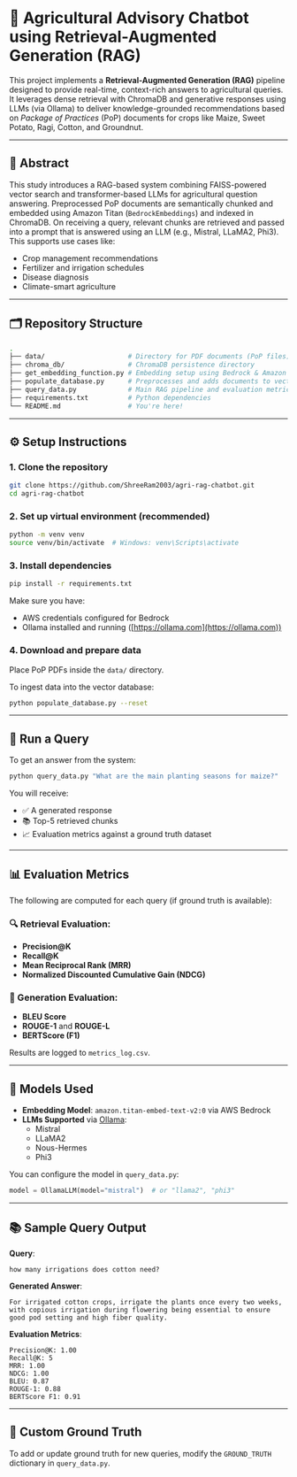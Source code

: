 # 🌾 Agricultural Advisory Chatbot using Retrieval-Augmented Generation (RAG)

This project implements a **Retrieval-Augmented Generation (RAG)** pipeline designed to provide real-time, context-rich answers to agricultural queries. It leverages dense retrieval with ChromaDB and generative responses using LLMs (via Ollama) to deliver knowledge-grounded recommendations based on *Package of Practices* (PoP) documents for crops like Maize, Sweet Potato, Ragi, Cotton, and Groundnut.

---

## 📘 Abstract

This study introduces a RAG-based system combining FAISS-powered vector search and transformer-based LLMs for agricultural question answering. Preprocessed PoP documents are semantically chunked and embedded using Amazon Titan (`BedrockEmbeddings`) and indexed in ChromaDB. On receiving a query, relevant chunks are retrieved and passed into a prompt that is answered using an LLM (e.g., Mistral, LLaMA2, Phi3). This supports use cases like:

- Crop management recommendations  
- Fertilizer and irrigation schedules  
- Disease diagnosis  
- Climate-smart agriculture  

---

## 🗂️ Repository Structure

```bash
.
├── data/                     # Directory for PDF documents (PoP files)
├── chroma_db/                # ChromaDB persistence directory
├── get_embedding_function.py # Embedding setup using Bedrock & Amazon Titan
├── populate_database.py      # Preprocesses and adds documents to vector DB
├── query_data.py             # Main RAG pipeline and evaluation metrics
├── requirements.txt          # Python dependencies
└── README.md                 # You're here!
```

---

## ⚙️ Setup Instructions

### 1. Clone the repository

```bash
git clone https://github.com/ShreeRam2003/agri-rag-chatbot.git
cd agri-rag-chatbot
```

### 2. Set up virtual environment (recommended)

```bash
python -m venv venv
source venv/bin/activate  # Windows: venv\Scripts\activate
```

### 3. Install dependencies

```bash
pip install -r requirements.txt
```

Make sure you have:
- AWS credentials configured for Bedrock
- Ollama installed and running ([https://ollama.com](https://ollama.com))

### 4. Download and prepare data

Place PoP PDFs inside the `data/` directory.

To ingest data into the vector database:

```bash
python populate_database.py --reset
```

---

## 🚀 Run a Query

To get an answer from the system:

```bash
python query_data.py "What are the main planting seasons for maize?"
```

You will receive:
- ✅ A generated response
- 📚 Top-5 retrieved chunks
- 📈 Evaluation metrics against a ground truth dataset

---

## 📊 Evaluation Metrics

The following are computed for each query (if ground truth is available):

### 🔍 Retrieval Evaluation:
- **Precision@K**  
- **Recall@K**  
- **Mean Reciprocal Rank (MRR)**  
- **Normalized Discounted Cumulative Gain (NDCG)**

### 🧠 Generation Evaluation:
- **BLEU Score**  
- **ROUGE-1** and **ROUGE-L**  
- **BERTScore (F1)**  

Results are logged to `metrics_log.csv`.

---

## 🧠 Models Used

- **Embedding Model**: `amazon.titan-embed-text-v2:0` via AWS Bedrock  
- **LLMs Supported** via [Ollama](https://ollama.com):
  - Mistral
  - LLaMA2
  - Nous-Hermes
  - Phi3

You can configure the model in `query_data.py`:

```python
model = OllamaLLM(model="mistral")  # or "llama2", "phi3"
```

---

## 📚 Sample Query Output

**Query**:  
```
how many irrigations does cotton need?
```

**Generated Answer**:  
```
For irrigated cotton crops, irrigate the plants once every two weeks, with copious irrigation during flowering being essential to ensure good pod setting and high fiber quality.
```

**Evaluation Metrics**:
```
Precision@K: 1.00
Recall@K: 5
MRR: 1.00
NDCG: 1.00
BLEU: 0.87
ROUGE-1: 0.88
BERTScore F1: 0.91
```

---

## 🧪 Custom Ground Truth

To add or update ground truth for new queries, modify the `GROUND_TRUTH` dictionary in `query_data.py`.